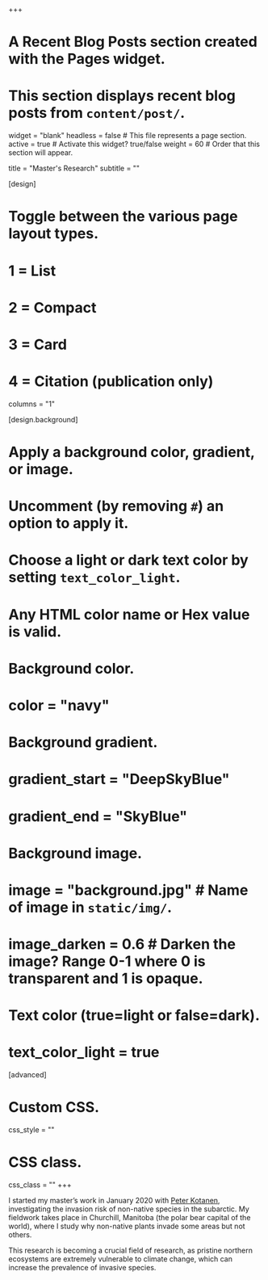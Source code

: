 +++
# A Recent Blog Posts section created with the Pages widget.
# This section displays recent blog posts from `content/post/`.

widget = "blank" 
headless = false  # This file represents a page section.
active = true  # Activate this widget? true/false
weight = 60  # Order that this section will appear.

title = "Master's Research"
subtitle = ""
  
[design]
  # Toggle between the various page layout types.
  #   1 = List
  #   2 = Compact
  #   3 = Card
  #   4 = Citation (publication only)
 columns = "1"
  
[design.background]
  # Apply a background color, gradient, or image.
  #   Uncomment (by removing `#`) an option to apply it.
  #   Choose a light or dark text color by setting `text_color_light`.
  #   Any HTML color name or Hex value is valid.
  
  # Background color.
  # color = "navy"
  
  # Background gradient.
  # gradient_start = "DeepSkyBlue"
  # gradient_end = "SkyBlue"
  
  # Background image.
  # image = "background.jpg"  # Name of image in `static/img/`.
  # image_darken = 0.6  # Darken the image? Range 0-1 where 0 is transparent and 1 is opaque.

  # Text color (true=light or false=dark).
  # text_color_light = true  
  
[advanced]
 # Custom CSS. 
 css_style = ""
 
 # CSS class.
 css_class = ""
+++


I started my master’s work in January 2020 with [Peter Kotanen](https://www.utm.utoronto.ca/~w3pkota/), investigating the invasion risk of non-native species in the subarctic. My fieldwork takes place in Churchill, Manitoba (the polar bear capital of the world), where I study why non-native plants invade some areas but not others.

This research is becoming a crucial field of research, as pristine northern ecosystems are extremely vulnerable to climate change, which can increase the prevalence of invasive species.
